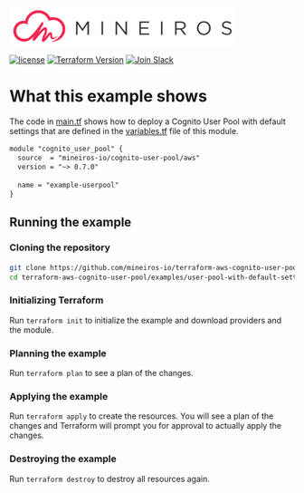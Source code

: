 [<img src="https://raw.githubusercontent.com/mineiros-io/brand/3bffd30e8bdbbde32c143e2650b2faa55f1df3ea/mineiros-primary-logo.svg" width="400"/>][homepage]

[![license][badge-license]][apache20]
[![Terraform Version][badge-terraform]][releases-terraform]
[![Join Slack][badge-slack]][slack]

# What this example shows

The code in [main.tf]
shows how to deploy a Cognito User Pool with default settings that are
defined in the [variables.tf] file of this module.

```hcl
module "cognito_user_pool" {
  source  = "mineiros-io/cognito-user-pool/aws"
  version = "~> 0.7.0"

  name = "example-userpool"
}
```

## Running the example

### Cloning the repository

```bash
git clone https://github.com/mineiros-io/terraform-aws-cognito-user-pool.git
cd terraform-aws-cognito-user-pool/examples/user-pool-with-default-settings
```

### Initializing Terraform

Run `terraform init` to initialize the example and download providers and the module.

### Planning the example

Run `terraform plan` to see a plan of the changes.

### Applying the example

Run `terraform apply` to create the resources.
You will see a plan of the changes and Terraform will prompt you for approval to actually apply the changes.

### Destroying the example

Run `terraform destroy` to destroy all resources again.

<!-- References -->

[main.tf]: https://github.com/mineiros-io/terraform-aws-cognito-user-pool/tree/master/examples/user-pool-with-default-settings/main.tf
[variables.tf]: https://github.com/mineiros-io/terraform-aws-cognito-user-pool/tree/master/variables.tf

[homepage]: https://mineiros.io/?ref=terraform-module-template

[badge-license]: https://img.shields.io/badge/license-Apache%202.0-brightgreen.svg
[badge-terraform]: https://img.shields.io/badge/terraform-1.x%20|%200.15%20|%200.14%20|%200.13%20|%200.12.20+-623CE4.svg?logo=terraform
[badge-slack]: https://img.shields.io/badge/slack-@mineiros--community-f32752.svg?logo=slack

[releases-terraform]: https://github.com/hashicorp/terraform/releases
[apache20]: https://opensource.org/licenses/Apache-2.0
[slack]: https://join.slack.com/t/mineiros-community/shared_invite/zt-ehidestg-aLGoIENLVs6tvwJ11w9WGg
